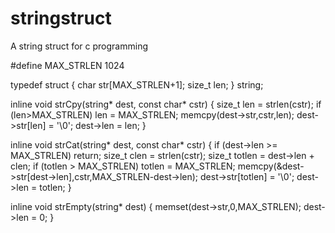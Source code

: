 # stringstruct
A string struct for c programming

#define MAX_STRLEN 1024

typedef struct {
    char str[MAX_STRLEN+1];
    size_t len;
} string;

inline void strCpy(string* dest, const char* cstr) {
    size_t len = strlen(cstr);
    if (len>MAX_STRLEN) len = MAX_STRLEN;
    memcpy(dest->str,cstr,len);
    dest->str[len] = '\0';
    dest->len = len;
}

inline void strCat(string* dest, const char* cstr) {
    if (dest->len >= MAX_STRLEN) return;
    size_t clen = strlen(cstr);
    size_t totlen = dest->len + clen; 
    if (totlen > MAX_STRLEN) totlen = MAX_STRLEN;
    memcpy(&dest->str[dest->len],cstr,MAX_STRLEN-dest->len);
    dest->str[totlen] = '\0';
    dest->len = totlen;
}

inline void strEmpty(string* dest) {
    memset(dest->str,0,MAX_STRLEN);
    dest->len = 0;
}
